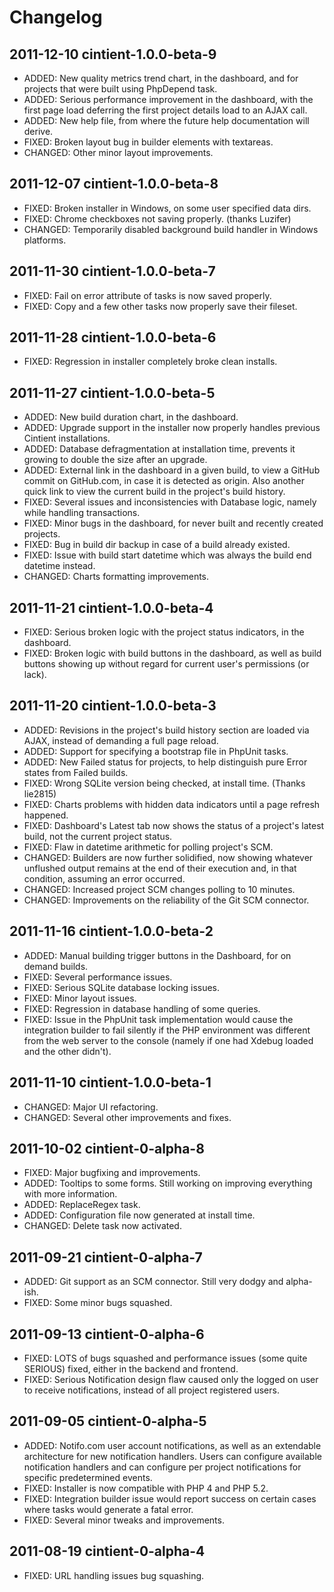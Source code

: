 Changelog
=========


2011-12-10 cintient-1.0.0-beta-9
--------------------------------

 *  ADDED: New quality metrics trend chart, in the dashboard, and for
           projects that were built using PhpDepend task.
 *  ADDED: Serious performance improvement in the dashboard, with the
           first page load deferring the first project details load to
           an AJAX call.
 *  ADDED: New help file, from where the future help documentation will
           derive.
 *  FIXED: Broken layout bug in builder elements with textareas.
 *  CHANGED: Other minor layout improvements.


2011-12-07 cintient-1.0.0-beta-8
--------------------------------

 *  FIXED: Broken installer in Windows, on some user specified data
           dirs.
 *  FIXED: Chrome checkboxes not saving properly. (thanks Luzifer)
 *  CHANGED: Temporarily disabled background build handler in Windows
             platforms.


2011-11-30 cintient-1.0.0-beta-7
--------------------------------

 *  FIXED: Fail on error attribute of tasks is now saved properly.
 *  FIXED: Copy and a few other tasks now properly save their fileset.


2011-11-28 cintient-1.0.0-beta-6
--------------------------------

 *  FIXED: Regression in installer completely broke clean installs.


2011-11-27 cintient-1.0.0-beta-5
--------------------------------

 *  ADDED: New build duration chart, in the dashboard.
 *  ADDED: Upgrade support in the installer now properly handles
           previous Cintient installations.
 *  ADDED: Database defragmentation at installation time, prevents it
           growing to double the size after an upgrade.
 *  ADDED: External link in the dashboard in a given build, to view a
           GitHub commit on GitHub.com, in case it is detected as
           origin. Also another quick link to view the current build in
           the project's build history.
 *  FIXED: Several issues and inconsistencies with Database logic,
           namely while handling transactions.
 *  FIXED: Minor bugs in the dashboard, for never built and recently
           created projects.
 *  FIXED: Bug in build dir backup in case of a build already existed.
 *  FIXED: Issue with build start datetime which was always the build
           end datetime instead.
 *  CHANGED: Charts formatting improvements.


2011-11-21 cintient-1.0.0-beta-4
--------------------------------
 
 *  FIXED: Serious broken logic with the project status indicators, in
           the dashboard.
 *  FIXED: Broken logic with build buttons in the dashboard, as well as
           build buttons showing up without regard for current user's
           permissions (or lack).


2011-11-20 cintient-1.0.0-beta-3
--------------------------------

 *  ADDED: Revisions in the project's build history section are loaded
           via AJAX, instead of demanding a full page reload.
 *  ADDED: Support for specifying a bootstrap file in PhpUnit tasks.
 *  ADDED: New Failed status for projects, to help distinguish pure
           Error states from Failed builds.
 *  FIXED: Wrong SQLite version being checked, at install time. (Thanks
           lie2815)
 *  FIXED: Charts problems with hidden data indicators until a page
           refresh happened.
 *  FIXED: Dashboard's Latest tab now shows the status of a project's
           latest build, not the current project status.
 *  FIXED: Flaw in datetime arithmetic for polling project's SCM.
 *  CHANGED: Builders are now further solidified, now showing whatever
             unflushed output remains at the end of their execution and,
             in that condition, assuming an error occurred.
 *  CHANGED: Increased project SCM changes polling to 10 minutes.
 *  CHANGED: Improvements on the reliability of the Git SCM connector.


2011-11-16 cintient-1.0.0-beta-2
--------------------------------
 
 *  ADDED: Manual building trigger buttons in the Dashboard, for on
           demand builds.
 *  FIXED: Several performance issues.
 *  FIXED: Serious SQLite database locking issues.
 *  FIXED: Minor layout issues.
 *  FIXED: Regression in database handling of some queries.
 *  FIXED: Issue in the PhpUnit task implementation would cause the
           integration builder to fail silently if the PHP environment
           was different from the web server to the console (namely if
           one had Xdebug loaded and the other didn't).


2011-11-10 cintient-1.0.0-beta-1
--------------------------------
 
 *  CHANGED: Major UI refactoring.
 *  CHANGED: Several other improvements and fixes.


2011-10-02 cintient-0-alpha-8
-----------------------------
 
 *  FIXED: Major bugfixing and improvements.
 *  ADDED: Tooltips to some forms. Still working on improving everything
           with more information.
 *  ADDED: ReplaceRegex task.
 *  ADDED: Configuration file now generated at install time.
 *  CHANGED: Delete task now activated.


2011-09-21 cintient-0-alpha-7
-----------------------------

 *  ADDED: Git support as an SCM connector. Still very dodgy and
           alpha-ish.
 *  FIXED: Some minor bugs squashed.


2011-09-13 cintient-0-alpha-6
-----------------------------
 
 *  FIXED: LOTS of bugs squashed and performance issues (some quite
           SERIOUS) fixed, either in the backend and frontend.
 *  FIXED: Serious Notification design flaw caused only the logged on
           user to receive notifications, instead of all project
           registered users.


2011-09-05 cintient-0-alpha-5
-----------------------------

 *  ADDED: Notifo.com user account notifications, as well as an
           extendable architecture for new notification handlers. Users
           can configure available notification handlers and can
           configure per project notifications for specific
           predetermined events.
 *  FIXED: Installer is now compatible with PHP 4 and PHP 5.2.
 *  FIXED: Integration builder issue would report success on certain
           cases where tasks would generate a fatal error.
 *  FIXED: Several minor tweaks and improvements.

  
2011-08-19 cintient-0-alpha-4
-----------------------------

 *  FIXED: URL handling issues bug squashing.

